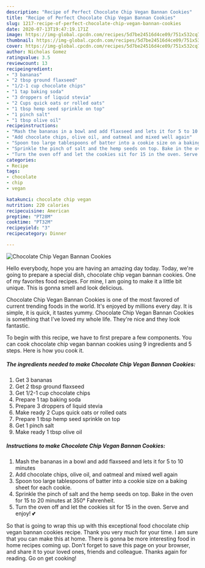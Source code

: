 ```yaml
---
description: "Recipe of Perfect Chocolate Chip Vegan Bannan Cookies"
title: "Recipe of Perfect Chocolate Chip Vegan Bannan Cookies"
slug: 1217-recipe-of-perfect-chocolate-chip-vegan-bannan-cookies
date: 2020-07-13T19:47:19.171Z
image: https://img-global.cpcdn.com/recipes/5d7be24516d4ce09/751x532cq70/chocolate-chip-vegan-bannan-cookies-recipe-main-photo.jpg
thumbnail: https://img-global.cpcdn.com/recipes/5d7be24516d4ce09/751x532cq70/chocolate-chip-vegan-bannan-cookies-recipe-main-photo.jpg
cover: https://img-global.cpcdn.com/recipes/5d7be24516d4ce09/751x532cq70/chocolate-chip-vegan-bannan-cookies-recipe-main-photo.jpg
author: Nicholas Gomez
ratingvalue: 3.5
reviewcount: 13
recipeingredient:
- "3 bananas"
- "2 tbsp ground flaxseed"
- "1/2-1 cup chocolate chips"
- "1 tap baking soda"
- "3 droppers of liquid stevia"
- "2 Cups quick oats or rolled oats"
- "1 tbsp hemp seed sprinkle on top"
- "1 pinch salt"
- "1 tbsp olive oil"
recipeinstructions:
- "Mash the bananas in a bowl and add flaxseed and lets it for 5 to 10 minutes"
- "Add chocolate chips, olive oil, and oatmeal and mixed well again"
- "Spoon too large tablespoons of batter into a cookie size on a baking sheet for each cookie."
- "Sprinkle the pinch of salt and the hemp seeds on top. Bake in the oven for 15 to 20 minutes at 350° Fahrenheit."
- "Turn the oven off and let the cookies sit for 15 in the oven. Serve and enjoy! 💕"
categories:
- Recipe
tags:
- chocolate
- chip
- vegan

katakunci: chocolate chip vegan 
nutrition: 220 calories
recipecuisine: American
preptime: "PT28M"
cooktime: "PT32M"
recipeyield: "3"
recipecategory: Dinner

---
```



![Chocolate Chip Vegan Bannan Cookies](https://img-global.cpcdn.com/recipes/5d7be24516d4ce09/751x532cq70/chocolate-chip-vegan-bannan-cookies-recipe-main-photo.jpg)

Hello everybody, hope you are having an amazing day today. Today, we're going to prepare a special dish, chocolate chip vegan bannan cookies. One of my favorites food recipes. For mine, I am going to make it a little bit unique. This is gonna smell and look delicious.

Chocolate Chip Vegan Bannan Cookies is one of the most favored of current trending foods in the world. It's enjoyed by millions every day. It is simple, it is quick, it tastes yummy. Chocolate Chip Vegan Bannan Cookies is something that I've loved my whole life. They're nice and they look fantastic.




To begin with this recipe, we have to first prepare a few components. You can cook chocolate chip vegan bannan cookies using 9 ingredients and 5 steps. Here is how you cook it.

<!--inarticleads1-->

##### The ingredients needed to make Chocolate Chip Vegan Bannan Cookies:

1. Get 3 bananas
1. Get 2 tbsp ground flaxseed
1. Get 1/2-1 cup chocolate chips
1. Prepare 1 tap baking soda
1. Prepare 3 droppers of liquid stevia
1. Make ready 2 Cups quick oats or rolled oats
1. Prepare 1 tbsp hemp seed sprinkle on top
1. Get 1 pinch salt
1. Make ready 1 tbsp olive oil




<!--inarticleads2-->

##### Instructions to make Chocolate Chip Vegan Bannan Cookies:

1. Mash the bananas in a bowl and add flaxseed and lets it for 5 to 10 minutes
1. Add chocolate chips, olive oil, and oatmeal and mixed well again
1. Spoon too large tablespoons of batter into a cookie size on a baking sheet for each cookie.
1. Sprinkle the pinch of salt and the hemp seeds on top. Bake in the oven for 15 to 20 minutes at 350° Fahrenheit.
1. Turn the oven off and let the cookies sit for 15 in the oven. Serve and enjoy! 💕




So that is going to wrap this up with this exceptional food chocolate chip vegan bannan cookies recipe. Thank you very much for your time. I am sure that you can make this at home. There is gonna be more interesting food in home recipes coming up. Don't forget to save this page on your browser, and share it to your loved ones, friends and colleague. Thanks again for reading. Go on get cooking!
